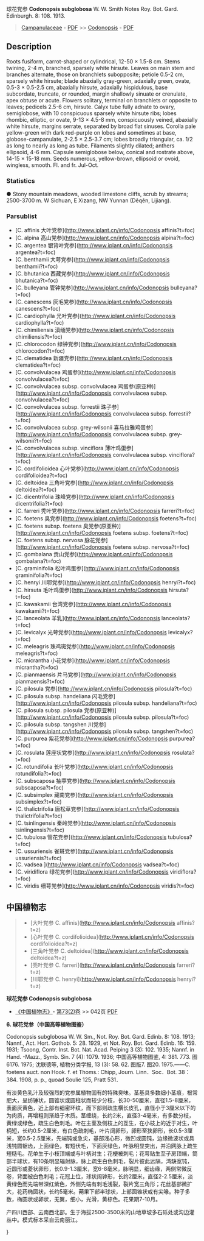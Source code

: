 球花党参 **Codonopsis subglobosa** W. W. Smith Notes Roy. Bot. Gard. Edinburgh. 8: 108. 1913.

> [Campanulaceae](http://www.iplant.cn/info/Campanulaceae?t=foc) - [PDF](http://www.iplant.cn/foc/pdf/Campanulaceae.pdf) >> [Codonopsis](http://www.iplant.cn/info/Codonopsis?t=foc) - [PDF](http://www.iplant.cn/foc/pdf/Codonopsis.pdf)

## Description

Roots fusiform, carrot-shaped or cylindrical, 12-50 × 1.5-8 cm. Stems twining, 2-4 m, branched, sparsely white hirsute. Leaves on main stem and branches alternate, those on branchlets subopposite; petiole 0.5-2 cm, sparsely white hirsute; blade abaxially gray-green, adaxially green, ovate, 0.5-3 × 0.5-2.5 cm, abaxially hirsute, adaxially hispidulous, base subcordate, truncate, or rounded, margin shallowly sinuate or crenulate, apex obtuse or acute. Flowers solitary, terminal on branchlets or opposite to leaves; pedicels 2.5-6 cm, hirsute. Calyx tube fully adnate to ovary, semiglobose, with 10 conspicuous sparsely white hirsute ribs; lobes rhombic, elliptic, or ovate, 9-13 × 4.5-8 mm, conspicuously veined, abaxially white hirsute, margins serrate, separated by broad flat sinuses. Corolla pale yellow-green with dark red-purple on lobes and sometimes at base, globose-campanulate, 2-2.5 × 2.5-3.7 cm; lobes broadly triangular, ca. 1/2 as long to nearly as long as tube. Filaments slightly dilated; anthers ellipsoid, 4-6 mm. Capsule semiglobose below, conical and rostrate above, 14-15 × 15-18 mm. Seeds numerous, yellow-brown, ellipsoid or ovoid, wingless, smooth. Fl. and fr. Jul-Oct.

### Statistics
● Stony mountain meadows, wooded limestone cliffs, scrub by streams; 2500-3700 m. W Sichuan, E Xizang, NW Yunnan (Dêqên, Lijiang).

### Parsublist

* [C.  affinis  大叶党参](http://www.iplant.cn/info/Codonopsis affinis?t=foc)
* [C.  alpina  高山党参](http://www.iplant.cn/info/Codonopsis alpina?t=foc)
* [C.  argentea  银背叶党参](http://www.iplant.cn/info/Codonopsis argentea?t=foc)
* [C.  benthamii  大萼党参](http://www.iplant.cn/info/Codonopsis benthamii?t=foc)
* [C.  bhutanica  西藏党参](http://www.iplant.cn/info/Codonopsis bhutanica?t=foc)
* [C.  bulleyana  管钟党参](http://www.iplant.cn/info/Codonopsis bulleyana?t=foc)
* [C.  canescens  灰毛党参](http://www.iplant.cn/info/Codonopsis canescens?t=foc)
* [C.  cardiophylla  光叶党参](http://www.iplant.cn/info/Codonopsis cardiophylla?t=foc)
* [C.  chimiliensis  滇缅党参](http://www.iplant.cn/info/Codonopsis chimiliensis?t=foc)
* [C.  chlorocodon  绿钟党参](http://www.iplant.cn/info/Codonopsis chlorocodon?t=foc)
* [C.  clematidea  新疆党参](http://www.iplant.cn/info/Codonopsis clematidea?t=foc)
* [C.  convolvulacea  鸡蛋参](http://www.iplant.cn/info/Codonopsis convolvulacea?t=foc)
* [C.  convolvulacea subsp. convolvulacea  鸡蛋参(原亚种)](http://www.iplant.cn/info/Codonopsis convolvulacea subsp. convolvulacea?t=foc)
* [C.  convolvulacea subsp. forrestii  珠子参](http://www.iplant.cn/info/Codonopsis convolvulacea subsp. forrestii?t=foc)
* [C.  convolvulacea subsp. grey-wilsonii  喜马拉雅鸡蛋参](http://www.iplant.cn/info/Codonopsis convolvulacea subsp. grey-wilsonii?t=foc)
* [C.  convolvulacea subsp. vinciflora  薄叶鸡蛋参](http://www.iplant.cn/info/Codonopsis convolvulacea subsp. vinciflora?t=foc)
* [C.  cordifolioidea  心叶党参](http://www.iplant.cn/info/Codonopsis cordifolioidea?t=foc)
* [C.  deltoidea  三角叶党参](http://www.iplant.cn/info/Codonopsis deltoidea?t=foc)
* [C.  dicentrifolia  珠峰党参](http://www.iplant.cn/info/Codonopsis dicentrifolia?t=foc)
* [C.  farreri  秃叶党参](http://www.iplant.cn/info/Codonopsis farreri?t=foc)
* [C.  foetens  臭党参](http://www.iplant.cn/info/Codonopsis foetens?t=foc)
* [C.  foetens subsp. foetens  臭党参(原亚种)](http://www.iplant.cn/info/Codonopsis foetens subsp. foetens?t=foc)
* [C.  foetens subsp. nervosa  脉花党参](http://www.iplant.cn/info/Codonopsis foetens subsp. nervosa?t=foc)
* [C.  gombalana  贡山党参](http://www.iplant.cn/info/Codonopsis gombalana?t=foc)
* [C.  graminifolia  松叶鸡蛋参](http://www.iplant.cn/info/Codonopsis graminifolia?t=foc)
* [C.  henryi  川鄂党参](http://www.iplant.cn/info/Codonopsis henryi?t=foc)
* [C.  hirsuta  毛叶鸡蛋参](http://www.iplant.cn/info/Codonopsis hirsuta?t=foc)
* [C.  kawakamii  台湾党参](http://www.iplant.cn/info/Codonopsis kawakamii?t=foc)
* [C.  lanceolata  羊乳](http://www.iplant.cn/info/Codonopsis lanceolata?t=foc)
* [C.  levicalyx  光萼党参](http://www.iplant.cn/info/Codonopsis levicalyx?t=foc)
* [C.  meleagris  珠鸡斑党参](http://www.iplant.cn/info/Codonopsis meleagris?t=foc)
* [C.  micrantha  小花党参](http://www.iplant.cn/info/Codonopsis micrantha?t=foc)
* [C.  pianmaensis  片马党参](http://www.iplant.cn/info/Codonopsis pianmaensis?t=foc)
* [C.  pilosula  党参](http://www.iplant.cn/info/Codonopsis pilosula?t=foc)
* [C.  pilosula subsp. handeliana  闪毛党参](http://www.iplant.cn/info/Codonopsis pilosula subsp. handeliana?t=foc)
* [C.  pilosula subsp. pilosula  党参(原亚种)](http://www.iplant.cn/info/Codonopsis pilosula subsp. pilosula?t=foc)
* [C.  pilosula subsp. tangshen  川党参](http://www.iplant.cn/info/Codonopsis pilosula subsp. tangshen?t=foc)
* [C.  purpurea  紫花党参](http://www.iplant.cn/info/Codonopsis purpurea?t=foc)
* [C.  rosulata  莲座状党参](http://www.iplant.cn/info/Codonopsis rosulata?t=foc)
* [C.  rotundifolia  长叶党参](http://www.iplant.cn/info/Codonopsis rotundifolia?t=foc)
* [C.  subscaposa  抽葶党参](http://www.iplant.cn/info/Codonopsis subscaposa?t=foc)
* [C.  subsimplex  藏南党参](http://www.iplant.cn/info/Codonopsis subsimplex?t=foc)
* [C.  thalictrifolia  唐松草党参](http://www.iplant.cn/info/Codonopsis thalictrifolia?t=foc)
* [C.  tsinlingensis  秦岭党参](http://www.iplant.cn/info/Codonopsis tsinlingensis?t=foc)
* [C.  tubulosa  管花党参](http://www.iplant.cn/info/Codonopsis tubulosa?t=foc)
* [C.  ussuriensis  雀斑党参](http://www.iplant.cn/info/Codonopsis ussuriensis?t=foc)
* [C.  vadsea  ](http://www.iplant.cn/info/Codonopsis vadsea?t=foc)
* [C.  viridiflora  绿花党参](http://www.iplant.cn/info/Codonopsis viridiflora?t=foc)
* [C.  viridis  细萼党参](http://www.iplant.cn/info/Codonopsis viridis?t=foc)


## 中国植物志

> * [大叶党参  C.  affinis](http://www.iplant.cn/info/Codonopsis affinis?t=z)
> * [心叶党参  C.  cordifolioidea](http://www.iplant.cn/info/Codonopsis cordifolioidea?t=z)
> * [三角叶党参  C.  deltoidea](http://www.iplant.cn/info/Codonopsis deltoidea?t=z)
> * [秃叶党参  C.  farreri](http://www.iplant.cn/info/Codonopsis farreri?t=z)
> * [川鄂党参  C.  henryi](http://www.iplant.cn/info/Codonopsis henryi?t=z)


**球花党参 Codonopsis subglobosa**

* [《中国植物志》](http://www.iplant.cn/frps)- [第73(2)卷](http://www.iplant.cn/frps/vol/73(2)) >> 042页 [PDF](http://www.iplant.cn/frps/pdf/73(2)/042a.PDF)


**6. 球花党参（中国高等植物图鉴）**

Codonopsis subglobosa W. W. Sm., Not. Roy. Bot. Gard. Edinb. 8: 108. 1913; Nannf., Act. Hort. Gothob. 5: 28. 1929, et Not. Roy. Bot. Gard. Edinb. 16: 159. 1931; Tsoong, Contr. Inst. Bot. Nat. Acad. Peiping 3 (3): 102. 1935; Nannf. in Hand. -Mazz., Symb. Sin. 7 (4): 1079. 1936; 中国高等植物图鉴, 4: 381. 773. 图6176. 1975; 沈联德等, 植物分类学报, 13 (3): 58. 62. 图版7. 图20. 1975.——C. foetens auct. non Hook. f. et Thoms.: Chipp, Journ. Linn．Soc．Bot. 38：384. 1908, p. p., quoad Soulie 125, Pratt 531．

有淡黄色乳汁及较强烈的党参属植物固有的特殊臭味。茎基具多数细小茎痕，根常肥大，呈纺锤状，圆锥状或圆柱状而较少分枝，长30-50厘米，直径1.5-8厘米，表面灰黄色，近上部有细密环纹，而下部则疏生横长皮孔，直径小于3厘米以下的为肉质，再增粗则渐趋于木质。茎缠绕，长约2米，直径3-4毫米，有多数分枝，黄绿或绿色，疏生白色刺毛。叶在主茎及侧枝上的互生，在小枝上的近于对生，叶柄短，长约0.5-2厘米，有白色疏刺毛，叶片阔卵形，卵形至狭卵形，长0.5-3厘米，宽0.5-2.5厘米，先端钝或急尖，基部浅心形，微凹或圆钝，边缘微波状或具浅钝圆锯齿，上面绿色，有短伏毛，下面灰绿色，叶脉明显突出，并沿网脉上疏生短糙毛。花单生于小枝顶端或与叶柄对生；花梗被刺毛；花萼贴生至子房顶端，筒部半球状，有10条明显辐射脉，脉上疏生白色刺毛，裂片彼此远隔，湾缺宽钝，近圆形或菱状卵形，长0.9-1.3厘米，宽6-8毫米，脉明显，细齿缘，两侧常微反卷，背面被白色刺毛；花冠上位，球状阔钟形，长约2厘米，直径2-2.5厘米，淡黄绿色而先端带深红紫色，外侧先端有刺毛浅裂，裂片宽三角形；花丝基部微扩大，花药椭圆状，长约5毫米。蒴果下部半球状，上部圆锥状或有尖喙。种子多数，椭圆状或卵状，无翼，细小，光滑，黄棕色。花果期7-10月。

产四川西部、云南西北部。生于海拔2500-3500米的山地草坡多石砾处或沟边灌丛中。模式标本采自云南丽江。

}